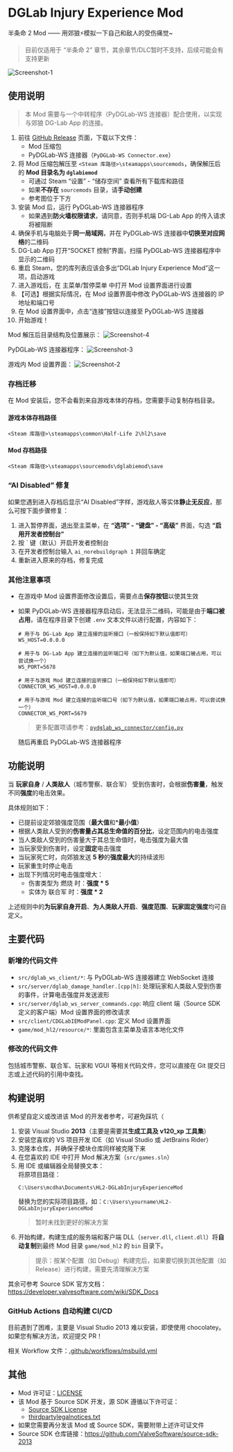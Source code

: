 # DGLab Injury Experience Mod

半条命 2 Mod —— 用郊狼⚡模拟一下自己和敌人的受伤痛觉~

> 目前仅适用于 “半条命 2” 章节，其余章节/DLC暂时不支持，后续可能会有支持更新

![Screenshot-1](imgs/screenshot-1.jpg)

## 使用说明

> 本 Mod 需要与一个中转程序（PyDGLab-WS 连接器）配合使用，以实现与郊狼 DG-Lab App 的连接。

1. 前往 [GitHub Release](https://github.com/Ljzd-PRO/HL2-DGLabInjuryExperienceMod/releases) 页面，下载以下文件：
    - Mod 压缩包
    - PyDGLab-WS 连接器（`PyDGLab-WS Connector.exe`）
2. 将 Mod 压缩包解压至 `<Steam 库路径>\steamapps\sourcemods`，确保解压后的 **Mod 目录名为 `dglabiemod`**
    - 可通过 Steam “设置” - “储存空间” 查看所有下载库和路径
    - 如果**不存在** `sourcemods` 目录，请**手动创建**
    - 参考图位于下方
3. 安装 Mod 后，运行 PyDGLab-WS 连接器程序
    - 如果遇到**防火墙权限请求**，请同意，否则手机端 DG-Lab App 的传入请求将被阻断
4. 确保手机与电脑处于**同一局域网**，并在 PyDGLab-WS 连接器中**切换至对应网络**的二维码
5. DG-Lab App 打开“SOCKET 控制”界面，扫描 PyDGLab-WS 连接器程序中显示的二维码
6. 重启 Steam，您的库列表应该会多出“DGLab Injury Experience Mod”这一项，启动游戏
7. 进入游戏后，在 主菜单/暂停菜单 中打开 Mod 设置界面进行设置
8. 【可选】根据实际情况，在 Mod 设置界面中修改 PyDGLab-WS 连接器的 IP 地址和端口号
9. 在 Mod 设置界面中，点击“连接”按钮以连接至 PyDGLab-WS 连接器
10. 开始游戏！

Mod 解压后目录结构及位置展示：
![Screenshot-4](imgs/screenshot-4.png)

PyDGLab-WS 连接器程序：
![Screenshot-3](imgs/screenshot-3.jpg)

游戏内 Mod 设置界面：
![Screenshot-2](imgs/screenshot-2.jpg)

### 存档迁移

在 Mod 安装后，您不会看到来自游戏本体的存档，您需要手动复制存档目录。

#### 游戏本体存档路径

```
<Steam 库路径>\steamapps\common\Half-Life 2\hl2\save
```

#### Mod 存档路径

```
<Steam 库路径>\steamapps\sourcemods\dglabiemod\save
```

### “AI Disabled” 修复

如果您遇到进入存档后显示“AI Disabled”字样，游戏敌人等实体**静止无反应**，那么可按下面步骤修复：

1. 进入暂停界面，退出至主菜单，在 **“选项” - “键盘” - “高级”** 界面，勾选 **“启用开发者控制台”**
2. 按 ` 键（默认）开启开发者控制台
3. 在开发者控制台输入 `ai_norebuildgraph 1` 并回车确定
4. 重新进入原来的存档，修复完成

### 其他注意事项

- 在游戏中 Mod 设置界面修改设置后，需要点击**保存按钮**以使其生效
- 如果 PyDGLab-WS 连接器程序启动后，无法显示二维码，可能是由于**端口被占用**，请在程序目录下创建 `.env` 文本文件以进行配置，内容如下：
    ```dotenv
    # 用于与 DG-Lab App 建立连接的监听接口（一般保持如下默认值即可）
    WS_HOST=0.0.0.0

    # 用于与 DG-Lab App 建立连接的监听端口号（如下为默认值，如果端口被占用，可以尝试换一个）
    WS_PORT=5678

    # 用于与游戏 Mod 建立连接的监听接口（一般保持如下默认值即可）
    CONNECTOR_WS_HOST=0.0.0.0

    # 用于与游戏 Mod 建立连接的监听端口号（如下为默认值，如果端口被占用，可以尝试换一个）
    CONNECTOR_WS_PORT=5679
    ```
    > 更多配置项请参考：[`pydglab_ws_connector/config.py`](pydglab_ws_connector/config.py)

    随后再重启 PyDGLab-WS 连接器程序

## 功能说明

当 **玩家自身** / **人类敌人**（城市警察、联合军） 受到伤害时，会根据**伤害量**，触发不同**强度**的电击效果。

具体规则如下：
- 已提前设定郊狼强度范围（**最大值**和***最小值**）
- 根据人类敌人受到的**伤害量占其总生命值的百分比**，设定范围内的电击强度
- 当人类敌人受到的伤害量大于其总生命值时，电击强度为最大值
- 当玩家受到伤害时，设定**固定**电击强度
- 当玩家死亡时，向郊狼发送 **5 秒**的**强度最大**的持续波形
- 玩家重生时停止电击
- 出现下列情况时电击强度增大：
    - 伤害类型为 燃烧 时：**强度 * 5**
    - 实体为 联合军 时：**强度 * 2**

上述规则中的**为玩家自身开启**、**为人类敌人开启**、**强度范围**、**玩家固定强度**均可自定义。

## 主要代码

### 新增的代码文件

- `src/dglab_ws_client/*`: 与 PyDGLab-WS 连接器建立 WebSocket 连接
- `src/server/dglab_damage_handler.[cpp|h]`: 处理玩家和人类敌人受到伤害的事件，计算电击强度并发送波形
- `src/server/dglab_ws_server_commands.cpp`: 响应 client 端（Source SDK 定义的客户端）Mod 设置界面的修改请求
- `src/client/CDGLabIEModPanel.cpp`: 定义 Mod 设置界面
- `game/mod_hl2/resource/*`: 里面包含主菜单及语言本地化文件

### 修改的代码文件

包括城市警察、联合军、玩家和 VGUI 等相关代码文件，您可以直接在 Git 提交日志或上述代码的引用中查找。

## 构建说明

供希望自定义或改进该 Mod 的开发者参考，可避免踩坑（

1. 安装 Visual Studio **2013**（主要是需要其**生成工具及 v120_xp 工具集**）
2. 安装您喜欢的 VS 项目开发 IDE（如 Visual Studio 或 JetBrains Rider）
3. 克隆本仓库，并确保子模块仓库同样被克隆下来
4. 在您喜欢的 IDE 中打开 Mod 解决方案（`src/games.sln`）
5. 用 IDE 或编辑器全局替换文本： \
    将原项目路径：
    ```
    C:\Users\mcdha\Documents\HL2-DGLabInjuryExperienceMod
    ```
    替换为您的实际项目路径，如：`C:\Users\yourname\HL2-DGLabInjuryExperienceMod`
    > 暂时未找到更好的解决方案
6. 开始构建，构建生成的服务端和客户端 DLL（`server.dll`, `client.dll`）将**自动复制**到最终 Mod 目录 `game/mod_hl2` 的 `bin` 目录下。
    > 提示：按某个配置（如 Debug）构建完后，如果要切换到其他配置（如 Release）进行构建，需要先清理解决方案

其余可参考 Source SDK 官方文档：https://developer.valvesoftware.com/wiki/SDK_Docs


### GitHub Actions 自动构建 CI/CD

目前遇到了困难，主要是 Visual Studio 2013 难以安装，即使使用 chocolatey。如果您有解决方法，欢迎提交 PR！

相关 Workflow 文件：[.github/workflows/msbuild.yml](.github/workflows/msbuild.yml)

## 其他

- Mod 许可证：[LICENSE](LICENSE)
- 该 Mod 基于 Source SDK 开发，源 SDK 遵循以下许可证：
    - [Source SDK License](LICENSE_SOURCE_SDK)
    - [thirdpartylegalnotices.txt](thirdpartylegalnotices.txt)
- 如果您需要再分发该 Mod 或 Source SDK，需要附带上述许可证文件
- Source SDK 仓库链接：https://github.com/ValveSoftware/source-sdk-2013
